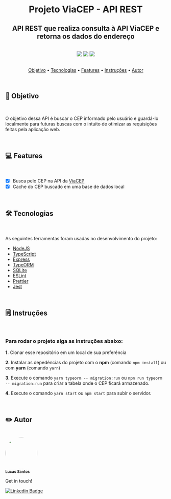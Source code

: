 <h1 align="center">Projeto ViaCEP - API REST</h1>

<h2 align="center">
    API REST que realiza consulta à API ViaCEP e retorna os dados do endereço
</h2>

<br />

<div align="center">
    <img src="https://img.shields.io/github/issues/lucas95santos/viacep-api" />
    <img src="https://img.shields.io/github/forks/lucas95santos/viacep-api" />
    <img src="https://img.shields.io/github/stars/lucas95santos/viacep-api" />
</div>

<br />

<p align="center">
    <a href="#goal">Objetivo</a> •
    <a href="#technologies">Tecnologias</a> •
    <a href="#features">Features</a> •
    <a href="#features">Instruções</a> •
    <a href="#author">Autor</a>
</p>

<br />

<h2 id="goal">🎯️ Objetivo</h2>

<br />

<p>
    O objetivo dessa API é buscar o CEP informado pelo usuário e guardá-lo localmente para futuras buscas com o intuito de otimizar as requisições feitas pela aplicação web.
</p>

<br />

<h2 id="features">💻️ Features</h2>

<br />

- [x] Busca pelo CEP na API da [ViaCEP](https://viacep.com.br/)
- [x] Cache do CEP buscado em uma base de dados local

<br />

<h2 id="technologies">🛠 Tecnologias</h2>

<br />

<p>As seguintes ferramentas foram usadas no desenvolvimento do projeto:</p>

- [NodeJS](https://nodejs.org/en/)
- [TypeScript](https://www.typescriptlang.org/)
- [Express](https://expressjs.com/pt-br/)
- [TypeORM](https://typeorm.io/#/)
- [SQLite](https://www.sqlite.org/index.html)
- [ESLint](https://eslint.org/)
- [Prettier](https://prettier.io/)
- [Jest](https://jestjs.io/pt-BR/)

<br />

<h2 id="features">🗒️ Instruções</h2>

<br />

<h3>Para rodar o projeto siga as instruções abaixo:</h3>

**1.** Clonar esse repositório em um local de sua preferência

**2.** Instalar as depedências do projeto com o **npm** (comando `npm install`) ou com **yarn** (comando `yarn`)

**3.** Execute o comando `yarn typeorm -- migration:run` ou `npm run typeorm -- migration:run` para criar a tabela onde o CEP ficará armazenado.

**4.** Execute o comando `yarn start` ou `npm start` para subir o servidor.

<br />

<h2 id="author">✏️️ Autor</h2>

<br />

<a>
    <img style="border-radius: 50%;" src="https://avatars3.githubusercontent.com/u/39750617?s=400&u=ca61b4156710f08ee055ca45a072666166b55b39&v=4" width="100px;" alt=""/>
    <br />
    <sub><strong>Lucas Santos</strong></sub>
</a>

<br />

<p>Get in touch!</p>

[![Linkedin Badge](https://img.shields.io/badge/-Lucas-blue?style=flat-square&logo=Linkedin&logoColor=white&link=https://www.linkedin.com/in/lucas95santos/)](https://www.linkedin.com/in/lucas95santos/)
